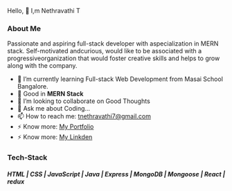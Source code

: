 Hello, 👋 I,m Nethravathi T

### About Me

Passionate and aspiring full-stack developer with aspecialization in MERN stack. Self-motivated andcurious, would like to be associated with a progressiveorganization that would foster creative skills and helps to grow along with the company.

- 🌱 I’m currently learning Full-stack Web Development from Masai School Bangalore.
- 🔭 Good in **MERN Stack**
- 👯 I’m looking to collaborate on Good Thoughts
- 💬 Ask me about Coding...
- 📫 How to reach me: tnethravathi7@gmail.com
- ⚡ Know more: [My Portfolio](https://nethra-oon7mwb6e-nethravathi1997.vercel.app/)
- ⚡ Know more: [My Linkden](https://www.linkedin.com/in/nethravathit/)

### Tech-Stack

##### HTML | CSS | JavaScript | Java | Express | MongoDB | Mongoose | React | redux
